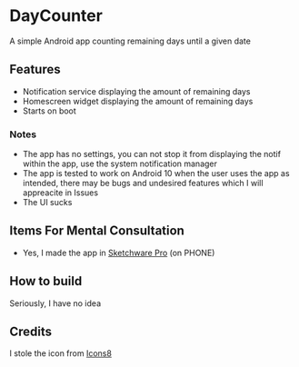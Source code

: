 # DayCounter
A simple Android app counting remaining days until a given date
## Features
- Notification service displaying the amount of remaining days
- Homescreen widget displaying the amount of remaining days
- Starts on boot
### Notes
- The app has no settings, you can not stop it from displaying the notif within the app, use the system notification manager
- The app is tested to work on Android 10 when the user uses the app as intended, there may be bugs and undesired features which I will appreacite in Issues
- The UI sucks
## Items For Mental Consultation
- Yes, I made the app in [Sketchware Pro](https://github.com/Sketchware-Pro/Sketchware-Pro) (on PHONE)
## How to build
Seriously, I have no idea
## Credits
I stole the icon from [Icons8](https://icons8.com)

